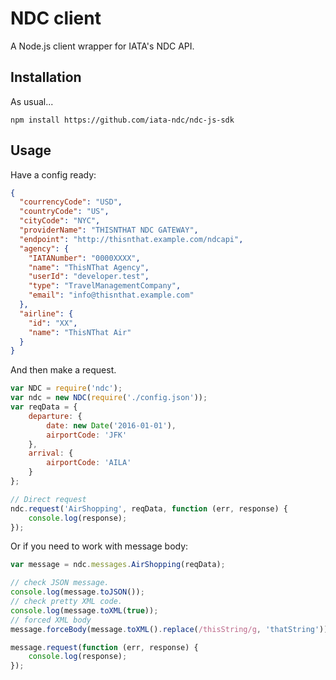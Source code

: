 # NDC client

A Node.js client wrapper for IATA's NDC API.

## Installation

As usual...

    npm install https://github.com/iata-ndc/ndc-js-sdk

## Usage

Have a config ready:

```json
{
  "courrencyCode": "USD",
  "countryCode": "US",
  "cityCode": "NYC",
  "providerName": "THISNTHAT NDC GATEWAY",
  "endpoint": "http://thisnthat.example.com/ndcapi",
  "agency": {
    "IATANumber": "0000XXXX",
    "name": "ThisNThat Agency",
    "userId": "developer.test",
    "type": "TravelManagementCompany",
    "email": "info@thisnthat.example.com"
  },
  "airline": {
    "id": "XX",
    "name": "ThisNThat Air"
  }
}
```

And then make a request.

```javascript
var NDC = require('ndc');
var ndc = new NDC(require('./config.json'));
var reqData = {
    departure: {
        date: new Date('2016-01-01'),
        airportCode: 'JFK'
    },
    arrival: {
        airportCode: 'AILA'
    }
};

// Direct request
ndc.request('AirShopping', reqData, function (err, response) {
    console.log(response);
});
```

Or if you need to work with message body:

```javascript
var message = ndc.messages.AirShopping(reqData);

// check JSON message.
console.log(message.toJSON());
// check pretty XML code.
console.log(message.toXML(true));
// forced XML body
message.forceBody(message.toXML().replace(/thisString/g, 'thatString'))

message.request(function (err, response) {
    console.log(response); 
});
```
